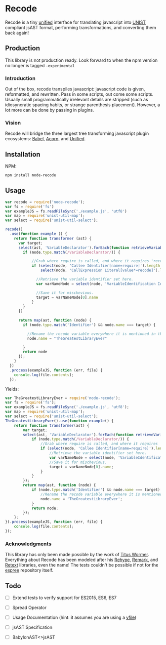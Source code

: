 # Recode

Recode is a tiny [unified][unified] interface for translating javascript into [UNIST][unist] compliant jsAST format, performing transformations, and converting them back again! 

## Production
This library is not production ready. Look forward to when the npm version no longer is tagged `-experimental`

### Introduction
Out of the box, recode transpiles javascript: javascript code is given, reformatted, and rewritten. Pass in some scripts, out come some scripts. Usually small programmatically irrelevant details are stripped (such as idiosyncratic spacing habits, or strange parenthesis placement). However, a lot more can be done by passing in plugins. 

### Vision
Recode will bridge the three largest tree transforming javascript plugin ecosystems: [Babel][babel], [Acorn][acorn], and [Unified][unified].


## Installation

NPM:

```bash
npm install node-recode
```

## Usage

```js
var recode = require('node-recode');
var fs = require('fs')
var exampleJS = fs.readFileSync('./example.js', 'utf8')
var map = require('unist-util-map');
var select = require('unist-util-select');

recode()
  .use(function example () {
    return function transformer (ast) {
      var target;
      select(ast, 'VariableDeclarator').forEach(function retrieveVariableName (node) {
        if (node.type.match(/VariableDeclarator/)) {

            //Grab where require is called, and where it requires 'recode'
            if (select(node, 'Callee Identifier[name=require]').length > 0 && 
                select(node, 'CallExpression Literal[value*=recode]').length > 0) {

              //Retrieve the variable identifier set here.
              var varNameNode = select(node, 'VariableIdentification Identifier')

              //Save it for mischevious.
              target = varNameNode[0].name
            }
        }
      })
      
      return map(ast, function (node) {
        if (node.type.match('Identifier') && node.name === target) {

          //Rename the recode variable everywhere it is mentioned in this program
          node.name = "TheGreatestLibraryEver"

        }
        return node
      });
    }
  })
  .process(exampleJS, function (err, file) {
    console.log(file.contents);
  });
```

Yields:

```js
var TheGreatestLibraryEver = require('node-recode');
var fs = require('fs');
var exampleJS = fs.readFileSync('./example.js', 'utf8');
var map = require('unist-util-map');
var select = require('unist-util-select');
TheGreatestLibraryEver().use(function example() {
    return function transformer(ast) {
        var target;
        select(ast, 'VariableDeclarator').forEach(function retrieveVariableName(node) {
            if (node.type.match(/VariableDeclarator/)) {
                //Grab where require is called, and where it requires 'recode'
                if (select(node, 'Callee Identifier[name=require]').length > 0 && select(node, 'CallExpression Literal[value*=recode]').length > 0) {
                    //Retrieve the variable identifier set here.
                    var varNameNode = select(node, 'VariableIdentification Identifier');    //Save it for mischevious.
                    //Save it for mischevious.
                    target = varNameNode[0].name;
                }
            }
        });
        return map(ast, function (node) {
            if (node.type.match('Identifier') && node.name === target) {
                //Rename the recode variable everywhere it is mentioned in this program
                node.name = 'TheGreatestLibraryEver';
            }
            return node;
        });
    };
}).process(exampleJS, function (err, file) {
    console.log(file.contents);
});

```


### Acknowledgments
This library has only been made possible by the work of [Titus Wormer][wooorm]. Everything about Recode has been modeled after his [Rehype][rehype], [Remark][remark], and [Retext][retext] libraries, even the name! The tests couldn't be possible if not for the [espree][espree] repository itself.


## Todo
- [ ] Extend tests to verify support for ES2015, ES6, ES7
- [ ] Spread Operator 
- [ ] Usage Documentation (hint: it assumes you are using a [vfile][vfile])
- [ ] jsAST Specification
- [ ] BabylonAST<>jsAST 


[wooorm]: http://wooorm.com

[rehype]: https://github.com/wooorm/rehype

[unified]: https://github.com/wooorm/unified

[remark]: https://github.com/wooorm/remark

[espree]: https://github.com/eslint/espree/tree/master/tests/fixtures

[retext]: https://github.com/wooorm/retext

[unist]: https://github.com/wooorm/unist

[unist-utilities]: https://github.com/wooorm/unist#list-of-utilities

[vfile]: https://github.com/wooorm/vfile

[writable-stream]: https://nodejs.org/api/stream.html#stream_class_stream_writable_1

[babel]: https://babeljs.io/

[acorn]: https://github.com/ternjs/acorn

